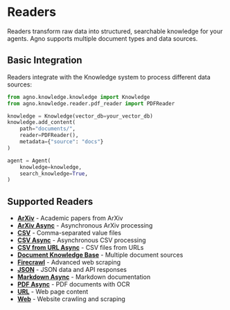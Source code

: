 # Readers

Readers transform raw data into structured, searchable knowledge for your agents. Agno supports multiple document types and data sources.

## Basic Integration

Readers integrate with the Knowledge system to process different data sources:

```python
from agno.knowledge.knowledge import Knowledge
from agno.knowledge.reader.pdf_reader import PDFReader

knowledge = Knowledge(vector_db=your_vector_db)
knowledge.add_content(
    path="documents/",
    reader=PDFReader(),
    metadata={"source": "docs"}
)

agent = Agent(
    knowledge=knowledge,
    search_knowledge=True,
)
```

## Supported Readers

- **[ArXiv](./arxiv_reader.py)** - Academic papers from ArXiv
- **[ArXiv Async](./arxiv_reader_async.py)** - Asynchronous ArXiv processing
- **[CSV](./csv_reader.py)** - Comma-separated value files
- **[CSV Async](./csv_reader_async.py)** - Asynchronous CSV processing
- **[CSV from URL Async](./csv_reader_url_async.py)** - CSV files from URLs
- **[Document Knowledge Base](./doc_kb_async.py)** - Multiple document sources
- **[Firecrawl](./firecrawl_reader.py)** - Advanced web scraping
- **[JSON](./json_reader.py)** - JSON data and API responses
- **[Markdown Async](./markdown_reader_async.py)** - Markdown documentation
- **[PDF Async](./pdf_reader_async.py)** - PDF documents with OCR
- **[URL](./url_reader.py)** - Web page content
- **[Web](./web_reader.py)** - Website crawling and scraping
